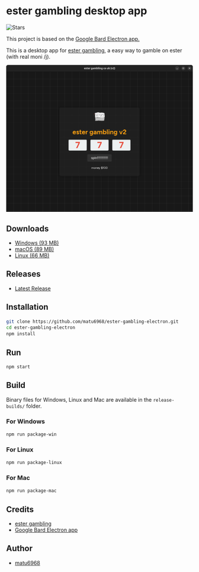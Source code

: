 # ester gambling desktop app

![Stars](https://img.shields.io/github/stars/matu6968/ester-gambling-electron?style=social)

This project is based on the [Google Bard Electron app.](https://github.com/mantreshkhurana/Google-Bard-electron)

This is a desktop app for [ester gambling](https://n1d3v.github.io/ester-gambling), a easy way to gamble on ester (with real moni /j).

![Screenshot](https://raw.githubusercontent.com/matu6968/ester-gambling-electron/stable/screenshots/screenshot-1.png)

## Downloads

- [Windows (93 MB)](https://github.com/matu6968/ester-gambling-electron/releases/download/1.1.1/ester-gambling-windows-1.1.1.zip)
- [macOS (89 MB)](https://github.com/matu6968/ester-gambling-electron/releases/download/1.1.1/ester-gambling-darwin-1.1.1.zip)
- [Linux (66 MB)](https://github.com/matu6968/ester-gambling-electron/releases/download/1.1.1/ester-gambling-linux-1.1.1.tar.xz)

## Releases

- [Latest Release](https://github.com/mmatu6968/ester-gambling-electron/releases)

## Installation

```bash
git clone https://github.com/matu6968/ester-gambling-electron.git
cd ester-gambling-electron
npm install
```

## Run

```bash
npm start
```

## Build

Binary files for Windows, Linux and Mac are available in the `release-builds/` folder.

### For Windows

```bash
npm run package-win
```

### For Linux

```bash
npm run package-linux
```

### For Mac

```bash
npm run package-mac
```

## Credits

- [ester gambling](https://github.com/n1d3v/ester-gambling)
- [Google Bard Electron app](https://github.com/mantreshkhurana/Google-Bard-electron)

## Author

- [matu6968](https://github.com/matu6968)
